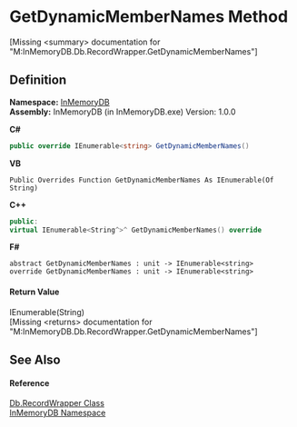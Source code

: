 # GetDynamicMemberNames Method


\[Missing &lt;summary&gt; documentation for "M:InMemoryDB.Db.RecordWrapper.GetDynamicMemberNames"\]



## Definition
**Namespace:** <a href="044e8d7f-0f94-a8b4-bd65-529f6359fdf7">InMemoryDB</a>  
**Assembly:** InMemoryDB (in InMemoryDB.exe) Version: 1.0.0

**C#**
``` C#
public override IEnumerable<string> GetDynamicMemberNames()
```
**VB**
``` VB
Public Overrides Function GetDynamicMemberNames As IEnumerable(Of String)
```
**C++**
``` C++
public:
virtual IEnumerable<String^>^ GetDynamicMemberNames() override
```
**F#**
``` F#
abstract GetDynamicMemberNames : unit -> IEnumerable<string> 
override GetDynamicMemberNames : unit -> IEnumerable<string> 
```



#### Return Value
IEnumerable(String)  
\[Missing &lt;returns&gt; documentation for "M:InMemoryDB.Db.RecordWrapper.GetDynamicMemberNames"\]

## See Also


#### Reference
<a href="15d1f56f-3dc8-30e2-1769-44c8b9a97dea">Db.RecordWrapper Class</a>  
<a href="044e8d7f-0f94-a8b4-bd65-529f6359fdf7">InMemoryDB Namespace</a>  
